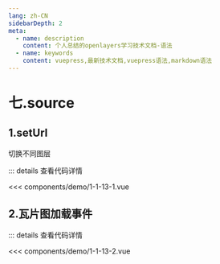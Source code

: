 ```yaml
---
lang: zh-CN
sidebarDepth: 2
meta:
  - name: description
    content: 个人总结的openlayers学习技术文档-语法
  - name: keywords
    content: vuepress,最新技术文档,vuepress语法,markdown语法
---
```


# 七.source

## 1.setUrl

切换不同图层

  <Container url="http://localhost:8090/resume/demo/?type=openlayers&name=1-1-13-1.vue" />

::: details 查看代码详情

<<< components/demo/1-1-13-1.vue

## 2.瓦片图加载事件

  <Container url="http://localhost:8090/resume/demo/?type=openlayers&name=1-1-13-2.vue" />

::: details 查看代码详情

<<< components/demo/1-1-13-2.vue